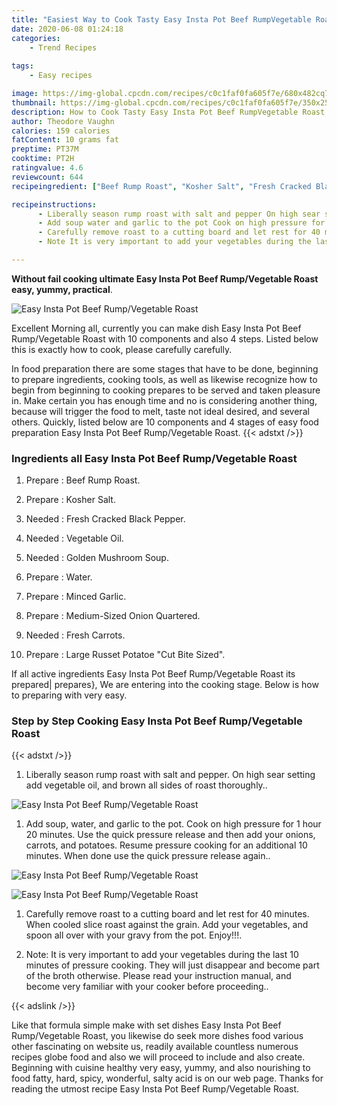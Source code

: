 ```yaml
---
title: "Easiest Way to Cook Tasty Easy Insta Pot Beef RumpVegetable Roast"
date: 2020-06-08 01:24:18
categories:
    - Trend Recipes
    
tags:
    - Easy recipes

image: https://img-global.cpcdn.com/recipes/c0c1faf0fa605f7e/680x482cq70/easy-insta-pot-beef-rumpvegetable-roast-recipe-main-photo.jpg
thumbnail: https://img-global.cpcdn.com/recipes/c0c1faf0fa605f7e/350x250cq70/easy-insta-pot-beef-rumpvegetable-roast-recipe-main-photo.jpg
description: How to Cook Tasty Easy Insta Pot Beef RumpVegetable Roast with 10 ingredients and 4 stages of easy cooking.
author: Theodore Vaughn
calories: 159 calories
fatContent: 10 grams fat
preptime: PT37M
cooktime: PT2H
ratingvalue: 4.6
reviewcount: 644
recipeingredient: ["Beef Rump Roast", "Kosher Salt", "Fresh Cracked Black Pepper", "Vegetable Oil", "Golden Mushroom Soup", "Water", "Minced Garlic", "MediumSized Onion Quartered", "Fresh Carrots", "Large Russet Potatoe Cut Bite Sized"]

recipeinstructions: 
      - Liberally season rump roast with salt and pepper On high sear setting add vegetable oil and brown all sides of roast thoroughly 
      - Add soup water and garlic to the pot Cook on high pressure for 1 hour 20 minutes Use the quick pressure release and then add your onions carrots and potatoes Resume pressure cooking for an additional 10 minutes When done use the quick pressure release again 
      - Carefully remove roast to a cutting board and let rest for 40 minutes When cooled slice roast against the grain Add your vegetables and spoon all over with your gravy from the pot Enjoy 
      - Note It is very important to add your vegetables during the last 10 minutes of pressure cooking They will just disappear and become part of the broth otherwise Please read your instruction manual and become very familiar with your cooker before proceeding

---
```




**Without fail cooking ultimate Easy Insta Pot Beef Rump/Vegetable Roast easy, yummy, practical**. 


![Easy Insta Pot Beef Rump/Vegetable Roast](https://img-global.cpcdn.com/recipes/c0c1faf0fa605f7e/680x482cq70/easy-insta-pot-beef-rumpvegetable-roast-recipe-main-photo.jpg "Easy Insta Pot Beef Rump/Vegetable Roast")




Excellent Morning all, currently you can make dish Easy Insta Pot Beef Rump/Vegetable Roast with 10 components and also 4 steps. Listed below this is exactly how to cook, please carefully carefully.

In food preparation there are some stages that have to be done, beginning to prepare ingredients, cooking tools, as well as likewise recognize how to begin from beginning to cooking prepares to be served and taken pleasure in. Make certain you has enough time and no is considering another thing, because will trigger the food to melt, taste not ideal desired, and several others. Quickly, listed below are 10 components and 4 stages of easy food preparation Easy Insta Pot Beef Rump/Vegetable Roast.
{{< adstxt />}}

### Ingredients all Easy Insta Pot Beef Rump/Vegetable Roast


1. Prepare  : Beef Rump Roast.

1. Prepare  : Kosher Salt.

1. Needed  : Fresh Cracked Black Pepper.

1. Needed  : Vegetable Oil.

1. Needed  : Golden Mushroom Soup.

1. Prepare  : Water.

1. Prepare  : Minced Garlic.

1. Prepare  : Medium-Sized Onion Quartered.

1. Needed  : Fresh Carrots.

1. Prepare  : Large Russet Potatoe &#34;Cut Bite Sized&#34;.



If all active ingredients Easy Insta Pot Beef Rump/Vegetable Roast its prepared| prepares}, We are entering into the cooking stage. Below is how to preparing with very easy.

### Step by Step Cooking Easy Insta Pot Beef Rump/Vegetable Roast

{{< adstxt />}}


1. Liberally season rump roast with salt and pepper. On high sear setting add vegetable oil, and brown all sides of roast thoroughly..



![Easy Insta Pot Beef Rump/Vegetable Roast](https://img-global.cpcdn.com/steps/5037db2e23bf9190/160x128cq70/easy-insta-pot-beef-rumpvegetable-roast-recipe-step-1-photo.jpg" "Easy Insta Pot Beef Rump/Vegetable Roast")



1. Add soup, water, and garlic to the pot. Cook on high pressure for 1 hour 20 minutes. Use the quick pressure release and then add your onions, carrots, and potatoes. Resume pressure cooking for an additional 10 minutes. When done use the quick pressure release again..



![Easy Insta Pot Beef Rump/Vegetable Roast](https://img-global.cpcdn.com/steps/ba36b7049e2c0f7f/160x128cq70/easy-insta-pot-beef-rumpvegetable-roast-recipe-step-2-photo.jpg" "Easy Insta Pot Beef Rump/Vegetable Roast")

![Easy Insta Pot Beef Rump/Vegetable Roast](https://img-global.cpcdn.com/steps/2c8715ce53cadf56/160x128cq70/easy-insta-pot-beef-rumpvegetable-roast-recipe-step-2-photo.jpg" "Easy Insta Pot Beef Rump/Vegetable Roast")



1. Carefully remove roast to a cutting board and let rest for 40 minutes. When cooled slice roast against the grain. Add your vegetables, and spoon all over with your gravy from the pot. Enjoy!!!.



1. Note: It is very important to add your vegetables during the last 10 minutes of pressure cooking. They will just disappear and become part of the broth otherwise. Please read your instruction manual, and become very familiar with your cooker before proceeding..





{{< adslink />}}

Like that formula simple make with set dishes Easy Insta Pot Beef Rump/Vegetable Roast, you likewise do seek more dishes food various other fascinating on website us, readily available countless numerous recipes globe food and also we will proceed to include and also create. Beginning with cuisine healthy very easy, yummy, and also nourishing to food fatty, hard, spicy, wonderful, salty acid is on our web page. Thanks for reading the utmost recipe Easy Insta Pot Beef Rump/Vegetable Roast.

